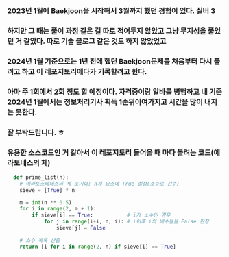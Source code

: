 ### 2023년 1월에 Baekjoon을 시작해서 3월까지 했던 경험이 있다. 실버 3
### 하지만 그 때는 풀이 과정 같은 걸 따로 적어두지 않았고 그냥 무지성을 풀었던 거 같았다. 따로 기술 블로그 같은 것도 하지 않았었고
### 2024년 1월 기준으로는 1년 전에 했던 Baekjoon문제를 처음부터 다시 풀려고 하고 이 레포지토리에다가 기록할려고 한다.
### 아마 주 1회에서 2회 정도 할 예정이다. 자격증이랑 알바를 병행하고 내 기준 2024년 1월에서는 정보처리기사 획득 1순위이여가지고 시간을 많이 내지는 못한다.
### 잘 부탁드립니다.  ㅎ

### 유용한 소스코드인 거 같아서 이 레포지토리 들어올 때 마다 볼려는 코드(에라토네스의 체)
```python
  def prime_list(n):
    # 에라토스테네스의 체 초기화: n개 요소에 True 설정(소수로 간주)
    sieve = [True] * n

    m = int(n ** 0.5)
    for i in range(2, m + 1):
        if sieve[i] == True:           # i가 소수인 경우 
            for j in range(i+i, n, i): # i이후 i의 배수들을 False 판정
                sieve[j] = False

    # 소수 목록 산출
    return [i for i in range(2, n) if sieve[i] == True]
```
